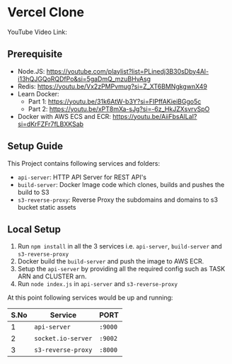 # Vercel Clone

YouTube Video Link:

## Prerequisite

- Node.JS: <https://youtube.com/playlist?list=PLinedj3B30sDby4Al-i13hQJGQoRQDfPo&si=5gaDmQ_mzuBHvAsg>
- Redis: <https://youtu.be/Vx2zPMPvmug?si=Z_XT6BMNgkgwnX49>
- Learn Docker:
  - Part 1: <https://youtu.be/31k6AtW-b3Y?si=FIPffAKieiBGgo5c>
  - Part 2: <https://youtu.be/xPT8mXa-sJg?si=-6z_HkJZXsvrvSpO>
- Docker with AWS ECS and ECR: <https://youtu.be/AiiFbsAlLaI?si=dKrFZFr7fLBXKSab>

## Setup Guide

This Project contains following services and folders:

- `api-server`: HTTP API Server for REST API's
- `build-server`: Docker Image code which clones, builds and pushes the build to S3
- `s3-reverse-proxy`: Reverse Proxy the subdomains and domains to s3 bucket static assets

## Local Setup

1. Run `npm install` in all the 3 services i.e. `api-server`, `build-server` and `s3-reverse-proxy`
2. Docker build the `build-server` and push the image to AWS ECR.
3. Setup the `api-server` by providing all the required config such as TASK ARN and CLUSTER arn.
4. Run `node index.js` in `api-server` and `s3-reverse-proxy`

At this point following services would be up and running:

| S.No | Service            | PORT    |
| ---- | ------------------ | ------- |
| 1    | `api-server`       | `:9000` |
| 2    | `socket.io-server` | `:9002` |
| 3    | `s3-reverse-proxy` | `:8000` |
